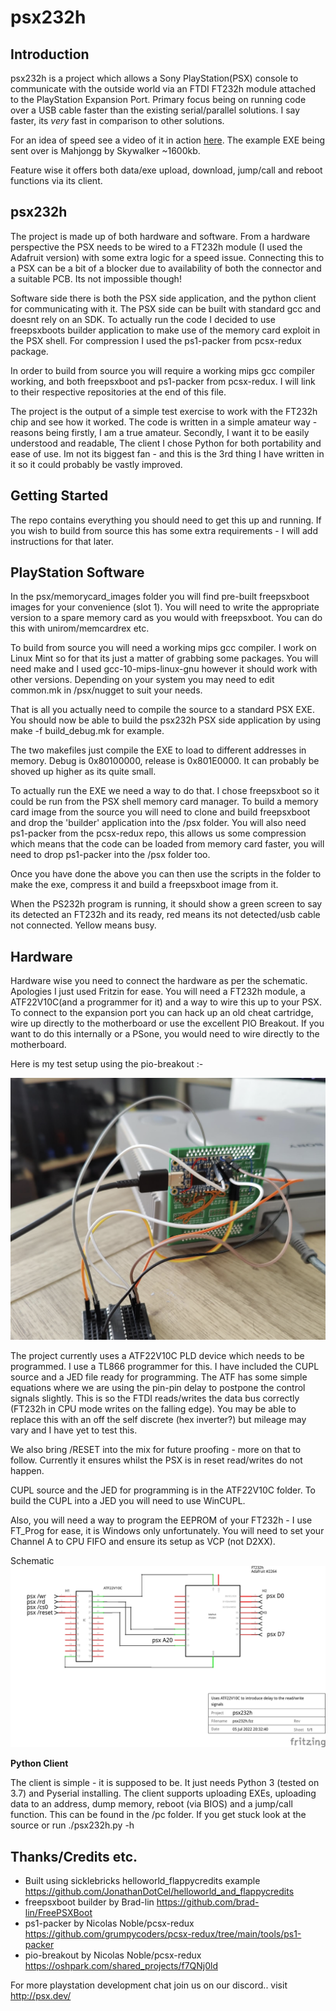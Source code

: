 # psx232h

## Introduction
psx232h is a project which allows a Sony PlayStation(PSX) console to communicate with the outside world via an FTDI FT232h module attached to the PlayStation Expansion Port. Primary focus being on running code over a USB cable faster than the existing serial/parallel solutions. I say faster, its *very* fast in comparison to other solutions. 

For an idea of speed see a video of it in action [here](https://youtube.com/shorts/HCbUtbzJ9Fg). The example EXE being sent over is Mahjongg by Skywalker  ~1600kb.

Feature wise it offers both data/exe upload, download, jump/call and reboot functions via its client.

## psx232h
The project is made up of both hardware and software. From a hardware perspective the PSX needs to be wired to a FT232h module (I used the Adafruit version) with some extra logic for a speed issue. Connecting this to a PSX can be a bit of a blocker due to availability of both the connector and a suitable PCB. Its not impossible though!

Software side there is both the PSX side application, and the python client for communicating with it. The PSX side can be built with standard gcc and doesnt rely on an SDK. To actually run the code I decided to use freepsxboots builder application to make use of the memory card exploit in the PSX shell. For compression I used the ps1-packer from pcsx-redux package.

In order to build from source you will require a working mips gcc compiler working, and both freepsxboot and ps1-packer from pcsx-redux. I will link to their respective repositories at the end of this file.

The project is the output of a simple test exercise to work with the FT232h chip and see how it worked. The code is written in a simple amateur way - reasons being firstly, I am a true amateur. Secondly, I want it to be easily understood and readable, The client I chose Python for both portability and ease of use. Im not its biggest fan - and this is the 3rd thing I have written in it so it could probably be vastly improved.

## Getting Started
The repo contains everything you should need to get this up and running. If you wish to build from source this has some extra requirements - I will add instructions for that later.

## PlayStation Software
In the psx/memorycard_images folder you will find pre-built freepsxboot images for your convenience (slot 1). You will need to write the appropriate version to a spare memory card as you would with freepsxboot. You can do this with unirom/memcardrex etc.

To build from source you will need a working mips gcc compiler. I work on Linux Mint so for that its just a matter of grabbing some packages. You will need make and I used gcc-10-mips-linux-gnu however it should work with other versions. Depending on your system you may need to edit common.mk in /psx/nugget to suit your needs.

That is all you actually need to compile the source to a standard PSX EXE. You should now be able to build the psx232h PSX side application by using make -f build_debug.mk for example. 

The two makefiles just compile the EXE to load to different addresses in memory. Debug is 0x80100000, release is 0x801E0000. It can probably be shoved up higher as its quite small.

To actually run the EXE we need a way to do that. I chose freepsxboot so it could be run from the PSX shell memory card manager. To build a memory card image from the source you will need to clone and build freepsxboot and drop the 'builder' application into the /psx folder. You will also need ps1-packer from the pcsx-redux repo, this allows us some compression which means that the code can be loaded from memory card faster, you will need to drop ps1-packer into the /psx folder too.

Once you have done the above you can then use the scripts in the folder to make the exe, compress it and build a freepsxboot image from it.

When the PS232h program is running, it should show a green screen to say its detected an FT232h and its ready, red means its not detected/usb cable not connected. Yellow means busy.

## Hardware

Hardware wise you need to connect the hardware as per the schematic. Apologies I just used Fritzin for ease.
You will need a FT232h module, a ATF22V10C(and a programmer for it) and a way to wire this up to your PSX. To connect to the expansion port you can hack up an old cheat cartridge, wire up directly to the motherboard or use the excellent PIO Breakout. If you want to do this internally or a PSone, you would need to wire directly to the motherboard.

Here is my test setup using the pio-breakout :-

<img src="https://github.com/danhans42/psx232h/blob/main/hardware/hardware_test_setup.png?raw=true">

The project currently uses a ATF22V10C PLD device which needs to be programmed. I use a TL866 programmer for this. I have included the CUPL source and a JED file ready for programming. The ATF has some simple equations where we are using the pin-pin delay to postpone the control signals slightly. This is so the FTDI reads/writes the data bus correctly (FT232h in CPU mode writes on the falling edge). You may be able to replace this with an off the self discrete (hex inverter?) but mileage may vary and I have yet to test this. 

We also bring /RESET into the mix for future proofing - more on that to follow. Currently it ensures whilst the PSX is in reset read/writes do not happen.

CUPL source and the JED for programming is in the ATF22V10C folder. To build the CUPL into a JED you will need to use WinCUPL.

Also, you will need a way to program the EEPROM of your FT232h - I use FT_Prog for ease, it is Windows only unfortunately. You will need to set your Channel A to CPU FIFO and ensure its setup as VCP (not D2XX).

Schematic
![enter image description here](https://github.com/danhans42/psx232h/blob/main/hardware/psx232h_schem.png?raw=true)

**Python Client** 
 
The client is simple - it is supposed to be. It just needs Python 3 (tested on 3.7) and Pyserial installing. The client supports uploading EXEs, uploading data to an address, dump memory, reboot (via BIOS) and a jump/call function. This can be found in the /pc folder. If you get stuck look at the source or run ./psx232h.py -h

## Thanks/Credits etc.

 - Built using sicklebricks helloworld_flappycredits example https://github.com/JonathanDotCel/helloworld_and_flappycredits
 - freepsxboot builder by Brad-lin https://github.com/brad-lin/FreePSXBoot 
 - ps1-packer by Nicolas Noble/pcsx-redux https://github.com/grumpycoders/pcsx-redux/tree/main/tools/ps1-packer
 - pio-breakout by Nicolas Noble/pcsx-redux https://oshpark.com/shared_projects/f7QNj0ld
 






For more playstation development chat join us on our discord.. visit http://psx.dev/

